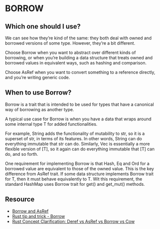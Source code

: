 # BORROW

## Which one should I use?

We can see how they’re kind of the same: they both deal with owned and borrowed versions of some type. However, they’re a bit different.

Choose Borrow when you want to abstract over different kinds of borrowing, or when you’re building a data structure that treats owned and borrowed values in equivalent ways, such as hashing and comparison.

Choose AsRef when you want to convert something to a reference directly, and you’re writing generic code.

## When to use Borrow?
Borrow is a trait that is intended to be used for types that have a canonical way of borrowing as another type. 

A typical use case for Borrow is when you have a data that wraps around some internal type T for added functionalities. 

For example, String adds the functionality of mutability to str, so it is a superset of str, in terms of its features. In other words, String can do everything immutable that str can do. Similarly, Vec<T> is essentially a more flexible version of [T], so it again can do everything immutable that [T] can do, and so forth.

One requirement for implementing Borrow is that Hash, Eq and Ord for a borrowed value are equivalent to those of the owned value. This is the key difference from AsRef trait. If some data structure implements Borrow trait for T, then it must behave equivalently to T. Wit this requirement, the standard HashMap uses Borrow trait for get() and get_mut() methods.

## Resource

- [Borrow and AsRef](https://web.mit.edu/rust-lang_v1.25/arch/amd64_ubuntu1404/share/doc/rust/html/book/first-edition/borrow-and-asref.html)
- [Rust tip and trick - Borrow](https://medium.com/@techhara/rust-tip-and-trick-borrow-37c8b0426a04)
- [Rust Concept Clarification: Deref vs AsRef vs Borrow vs Cow](https://dev.to/zhanghandong/rust-concept-clarification-deref-vs-asref-vs-borrow-vs-cow-13g6)